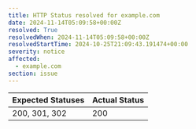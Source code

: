 ```yaml
---
title: HTTP Status resolved for example.com
date: 2024-11-14T05:09:58+00:00Z
resolved: True
resolvedWhen: 2024-11-14T05:09:58+00:00Z
resolvedStartTime: 2024-10-25T21:09:43.191474+00:00
severity: notice
affected:
  - example.com
section: issue
---
```


| Expected Statuses | Actual Status  |
|-------------------|----------------|
| 200, 301, 302 | 200 |
